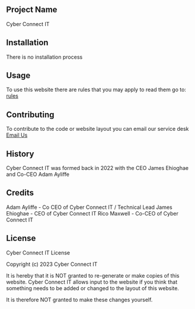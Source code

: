 <snippet>
  <content>
    
## Project Name

Cyber Connect IT
    
## Installation

There is no installation process
    
## Usage
    
To use this website there are rules that you may apply to read them go to: [rules](https://github.com/cyberconnectit/main-website/blob/main/rules.md)

## Contributing

To contribute to the code or website layout you can email our service desk [Email Us](mailto:support@cyberconnectit.com)
    
## History

Cyber Connect IT was formed back in 2022 with the CEO James Ehioghae and Co-CEO Adam Ayliffe

## Credits

Adam Ayliffe - Co CEO of Cyber Connect IT / Technical Lead
James Ehioghae - CEO of Cyber Connect IT
Rico Maxwell - Co-CEO of Cyber Connect IT

## License

</content>
  <tabTrigger>Cyber Connect IT License

Copyright (c) 2023 Cyber Connect IT

It is hereby that it is NOT granted to re-generate or make copies of this website. 
Cyber Connect IT allows input to the website if you think that something needs to be added or changed to the layout of this website.

It is therefore NOT granted to make these changes yourself. 
</tabTrigger>
</snippet>

